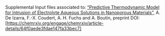 
Supplemental Input files associated to: [“Predictive Thermodynamic Model for Intrusion of Electrolyte Aqueous Solutions in Nanoporous Materials”](LINK), A. De Izarra, F.-X. Coudert, A. H. Fuchs and A. Boutin, preprint DOI: [https://chemrxiv.org/engage/chemrxiv/article-details/64f0aede3fdae147fa33bec7]



